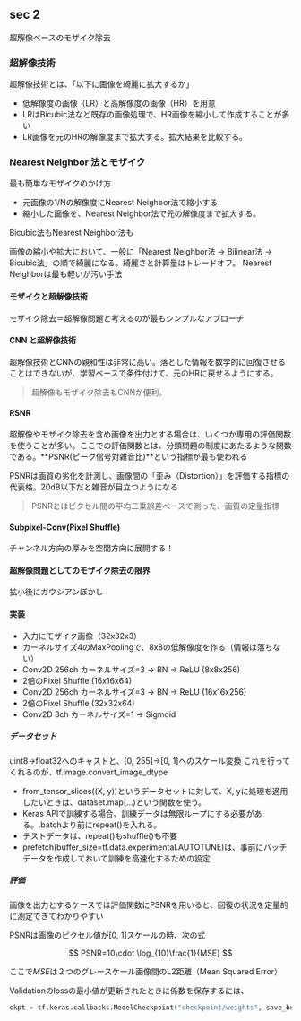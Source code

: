 ## sec 2
超解像ベースのモザイク除去

### 超解像技術
超解像技術とは、「以下に画像を綺麗に拡大するか」

- 低解像度の画像（LR）と高解像度の画像（HR）を用意
- LRはBicubic法など既存の画像処理で、HR画像を縮小して作成することが多い
- LR画像を元のHRの解像度まで拡大する。拡大結果を比較する。

### Nearest Neighbor 法とモザイク
最も簡単なモザイクのかけ方

- 元画像の1/Nの解像度にNearest Neighbor法で縮小する
- 縮小した画像を、Nearest Neighbor法で元の解像度まで拡大する。

Bicubic法もNearest Neighbor法も

画像の縮小や拡大において、一般に「Nearest Neighbor法 → Bilinear法 → Bicubic法」の順で綺麗になる。綺麗さと計算量はトレードオフ。
Nearest Neighborは最も軽いが汚い手法

#### モザイクと超解像技術
モザイク除去＝超解像問題と考えるのが最もシンプルなアプローチ

#### CNN と超解像技術
超解像技術とCNNの親和性は非常に高い。落とした情報を数学的に回復させることはできないが、学習ベースで条件付けて、元のHRに戻せるようにする。

> 超解像もモザイク除去もCNNが便利。

#### RSNR
超解像やモザイク除去を含め画像を出力とする場合は、いくつか専用の評価関数を使うことが多い。ここでの評価関数とは、分類問題の制度にあたるような関数である。**PSNR(ピーク信号対雑音比)**という指標が最も使われる

PSNRは画質の劣化を計測し、画像間の「歪み（Distortion）」を評価する指標の代表格。20dB以下だと雑音が目立つようになる

> PSNRとはピクセル間の平均二乗誤差ベースで測った、画質の定量指標

#### Subpixel-Conv(Pixel Shuffle)
チャンネル方向の厚みを空間方向に展開する！

#### 超解像問題としてのモザイク除去の限界
拡小後にガウシアンぼかし

#### 実装
- 入力にモザイク画像（32x32x3）
- カーネルサイズ4のMaxPoolingで、8x8の低解像度を作る（情報は落ちない）
- Conv2D 256ch カーネルサイズ=3 -> BN -> ReLU (8x8x256)
- 2倍のPixel Shuffle (16x16x64)
- Conv2D 256ch カーネルサイズ=3 -> BN -> ReLU (16x16x256)
- 2倍のPixel Shuffle (32x32x64)
- Conv2D 3ch カーネルサイズ=1 -> Sigmoid

##### データセット
uint8→float32へのキャストと、[0, 255]->[0, 1]へのスケール変換
これを行ってくれるのが、tf.image.convert_image_dtype

- from_tensor_slices((X, y))というデータセットに対して、X, yに処理を適用したいときは、dataset.map(...)という関数を使う。
- Keras APIで訓練する場合、訓練データは無限ループにする必要がある。.batchより前にrepeat()を入れる。
- テストデータは、repeat()もshuffle()も不要
- prefetch(buffer_size=tf.data.experimental.AUTOTUNE)は、事前にバッチデータを作成しておいて訓練を高速化するための設定

##### 評価
画像を出力とするケースでは評価関数にPSNRを用いると、回復の状況を定量的に測定できてわかりやすい

PSNRは画像のピクセル値が[0, 1]スケールの時、次の式

$$
PSNR=10\cdot \log_{10}\frac{1}{MSE}
$$

ここで$MSE$は２つのグレースケール画像間のL2距離（Mean Squared Error）


Validationのlossの最小値が更新されたときに係数を保存するには、

``` python
ckpt = tf.keras.callbacks.ModelCheckpoint("checkpoint/weights", save_best_only=True, save_weights_only=True)
```






